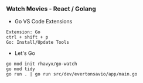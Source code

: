 ### Watch Movies - React / Golang

* Go VS Code Extensions
```
Extension: Go
ctrl + shift + p
Go: Install/Update Tools
```

* Let's Go
```
go mod init rhavyx/go-watch
go mod tidy
go run . | go run src/dev/evertonsavio/app/main.go
```